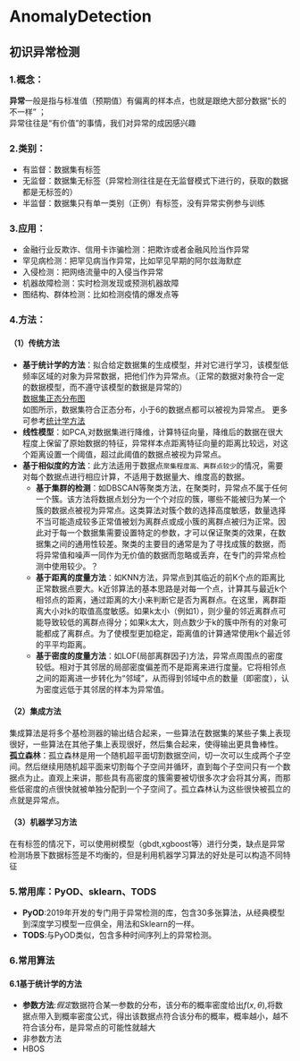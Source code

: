 # AnomalyDetection
## 初识异常检测
### 1.概念：
**异常**一般是指与标准值（预期值）有偏离的样本点，也就是跟绝大部分数据“长的不一样” ；  
异常往往是“有价值”的事情，我们对异常的成因感兴趣 
### 2.类别：
- 有监督：数据集有标签
- 无监督：数据集无标签（异常检测往往是在无监督模式下进行的，获取的数据都是无标签的）
- 半监督：数据集只有单一类别（正例）有标签，没有异常实例参与训练
### 3.应用：
- 金融行业反欺诈、信用卡诈骗检测：把欺诈或者金融风险当作异常
- 罕见病检测：把罕见病当作异常，比如罕见早期的阿尔兹海默症
- 入侵检测：把网络流量中的入侵当作异常
- 机器故障检测：实时检测发现或预测机器故障
- 图结构、群体检测：比如检测疫情的爆发点等
### 4.方法：
#### （1）传统方法
- **基于统计学的方法**：拟合给定数据集的生成模型，并对它进行学习，该模型低频率区域的对象为异常数据，把他们作为异常点。（正常的数据对象符合一定的数据模型，而不遵守该模型的数据是异常的）  
[数据集正态分布图](https://img-blog.csdnimg.cn/img_convert/7bf7f5801da27215e37171c513a765a8.png)  
如图所示，数据集符合正态分布，小于6的数据点都可以被视为异常点。
更多可参考[统计学方法](https://www.cnblogs.com/bigmonkey/p/11431468.html)
- **线性模型**：如PCA,对数据集进行降维，计算特征向量，降维后的数据在很大程度上保留了原始数据的特征，异常样本点距离特征向量的距离比较远，对这个距离设置一个阈值，超过此阈值的数据点被视为异常点。  
- **基于相似度的方法**：此方法适用于数据点`聚集程度高、离群点较少`的情况，需要对每个数据点进行相应计算，不适用于数据量大、维度高的数据。
	-  **基于集群的检测**：如DBSCAN等聚类方法，在聚类时，异常点不属于任何一个簇。该方法将数据点划分为一个个对应的簇，哪些不能被归为某一个簇的数据点被视为异常点。这类算法对簇个数的选择高度敏感，数量选择不当可能造成较多正常值被划为离群点或成小簇的离群点被归为正常。因此对于每一个数据集需要设置特定的参数，才可以保证聚类的效果，在数据集之间的通用性较差。聚类的主要目的通常是为了寻找成簇的数据，而将异常值和噪声一同作为无价值的数据而忽略或丢弃，在专门的异常点检测中使用较少。？
	-  **基于距离的度量方法**：如KNN方法，异常点到其临近的前K个点的距离比正常数据点要大。k近邻算法的基本思路是对每一个点，计算其与最近k个相邻点的距离，通过距离的大小来判断它是否为离群点。在这里，离群距离大小对k的取值高度敏感。如果k太小（例如1），则少量的邻近离群点可能导致较低的离群点得分；如果k太大，则点数少于k的簇中所有的对象可能都成了离群点。为了使模型更加稳定，距离值的计算通常使用k个最近邻的平平均距离。
	-  **基于密度的度量方法**：如LOF(局部离群因子)方法，异常点周围点的密度较低。相对于其邻居的局部密度偏差而不是距离来进行度量。它将相邻点之间的距离进一步转化为“邻域”，从而得到邻域中点的数量（即密度），认为密度远低于其邻居的样本为异常值。
#### （2）集成方法  
   集成算法是将多个基检测器的输出结合起来，一些算法在数据集的某些子集上表现很好，一些算法在其他子集上表现很好，然后集合起来，使得输出更具鲁棒性。  
   **孤立森林**：孤立森林是用一个随机超平面切割数据空间，切一次可以生成两个子空间。然后继续用随机超平面来切割每个子空间并循环，直到每个子空间只有一个数据点为止。直观上来讲，那些具有高密度的簇需要被切很多次才会将其分离，而那些低密度的点很快就被单独分配到一个子空间了。孤立森林认为这些很快被孤立的点就是异常点。  
#### （3）机器学习方法
   在有标签的情况下，可以使用树模型（gbdt,xgboost等）进行分类，缺点是异常检测场景下数据标签是不均衡的，但是利用机器学习算法的好处是可以构造不同特征
### 5.常用库：PyOD、sklearn、TODS
- **PyOD**:2019年开发的专门用于异常检测的库，包含30多张算法，从经典模型到深度学习模型一应俱全，用法和Sklearn的一样。  
- **TODS**:与PyOD类似，包含多种时间序列上的异常检测。
### 6.常用算法
#### 6.1基于统计学的方法
- **参数方法**:*假定*数据符合某一参数的分布，该分布的概率密度给出$f(x,\theta)$,将数据点带入到概率密度公式，得出该数据点符合该分布的概率，概率越小，越不符合该分布，是异常点的可能性就越大
- 非参数方法
- HBOS
